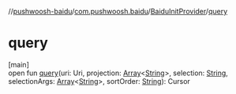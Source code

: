 //[pushwoosh-baidu](../../../index.md)/[com.pushwoosh.baidu](../index.md)/[BaiduInitProvider](index.md)/[query](query.md)

# query

[main]\
open fun [query](query.md)(uri: Uri, projection: [Array](https://kotlinlang.org/api/latest/jvm/stdlib/kotlin-stdlib/kotlin/-array/index.html)&lt;[String](https://developer.android.com/reference/kotlin/java/lang/String.html)&gt;, selection: [String](https://developer.android.com/reference/kotlin/java/lang/String.html), selectionArgs: [Array](https://kotlinlang.org/api/latest/jvm/stdlib/kotlin-stdlib/kotlin/-array/index.html)&lt;[String](https://developer.android.com/reference/kotlin/java/lang/String.html)&gt;, sortOrder: [String](https://developer.android.com/reference/kotlin/java/lang/String.html)): Cursor
